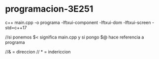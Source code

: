 # programacion-3E251

c++ main.cpp -o programa -lftxui-component -lftxui-dom -lftxui-screen -std=c++17


//si ponemos $< significa main.cpp y si pongo $@ hace referencia a programa 

//& = direccion 
// * = indericcion 